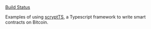 
[Build Status](https://github.com/sCrypt-Inc/scryptTS-examples/actions/workflows/ci.yml/badge.svg)



Examples of using [scryptTS](https://scrypt.io/scryptTS), a Typescript framework to write smart contracts on Bitcoin.